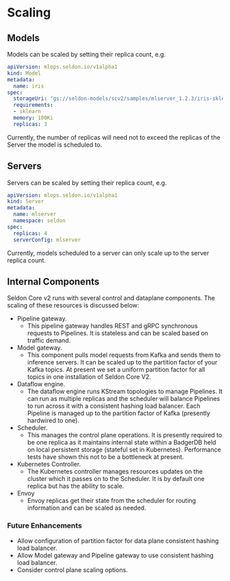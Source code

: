 # Scaling

## Models

Models can be scaled by setting their replica count, e.g.

```yaml
apiVersion: mlops.seldon.io/v1alpha1
kind: Model
metadata:
  name: iris
spec:
  storageUri: "gs://seldon-models/scv2/samples/mlserver_1.2.3/iris-sklearn"
  requirements:
  - sklearn
  memory: 100Ki
  replicas: 3
```

Currently, the number of replicas will need not to exceed the replicas of the Server the model is scheduled to.

## Servers

Servers can be scaled by setting their replica count, e.g.

```yaml
apiVersion: mlops.seldon.io/v1alpha1
kind: Server
metadata:
  name: mlserver
  namespace: seldon
spec:
  replicas: 4
  serverConfig: mlserver
```

Currently, models scheduled to a server can only scale up to the server replica count.

## Internal Components

Seldon Core v2 runs with several control and dataplane components. The scaling of these resources is discussed below:

- Pipeline gateway.
    - This pipeline gateway handles REST and gRPC synchronous requests to Pipelines. It is stateless and can be scaled based on traffic demand.
- Model gateway.
    - This component pulls model requests from Kafka and sends them to inference servers. It can be scaled up to the partition factor of your Kafka topics. At present we set a uniform partition factor for all topics in one installation of Seldon Core V2.
- Dataflow engine.
    - The dataflow engine runs KStream topologies to manage Pipelines. It can run as multiple replicas and the scheduler will balance Pipelines to run across it with a consistent hashing load balancer. Each Pipeline is managed up to the partition factor of Kafka (presently hardwired to one).
- Scheduler.
    - This manages the control plane operations. It is presently required to be one replica as it maintains internal state within a BadgerDB held on local persistent storage (stateful set in Kubernetes). Performance tests have shown this not to be a bottleneck at present.
- Kubernetes Controller.
    - The Kubernetes controller manages resources updates on the cluster which it passes on to the Scheduler. It is by default one replica but has the ability to scale.
- Envoy
    - Envoy replicas get their state from the scheduler for routing information and can be scaled as needed.


### Future Enhancements

 * Allow configuration of partition factor for data plane consistent hashing load balancer.
 * Allow Model gateway and Pipeline gateway to use consistent hashing load balancer.
 * Consider control plane scaling options.
